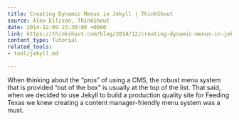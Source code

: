 ```yaml
---
title: Creating Dynamic Menus in Jekyll | ThinkShout
source: Alex Ellison, ThinkShout
date: 2014-12-09 23:30:00 +0000
link: https://thinkshout.com/blog/2014/12/creating-dynamic-menus-in-jekyll/
content_type: Tutorial
related_tools:
- tool/jekyll.md

---
```

When thinking about the “pros” of using a CMS, the robust menu system that is provided “out of the box” is usually at the top of the list. That said, when we decided to use Jekyll to build a production quality site for Feeding Texas we knew creating a content manager-friendly menu system was a must.





